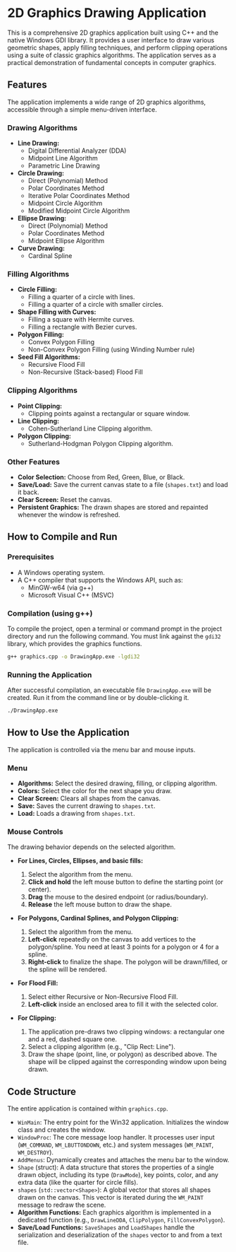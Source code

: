 # 2D Graphics Drawing Application

This is a comprehensive 2D graphics application built using C++ and the native Windows GDI library. It provides a user interface to draw various geometric shapes, apply filling techniques, and perform clipping operations using a suite of classic graphics algorithms. The application serves as a practical demonstration of fundamental concepts in computer graphics.

## Features

The application implements a wide range of 2D graphics algorithms, accessible through a simple menu-driven interface.

### Drawing Algorithms
- **Line Drawing:**
  - Digital Differential Analyzer (DDA)
  - Midpoint Line Algorithm
  - Parametric Line Drawing
- **Circle Drawing:**
  - Direct (Polynomial) Method
  - Polar Coordinates Method
  - Iterative Polar Coordinates Method
  - Midpoint Circle Algorithm
  - Modified Midpoint Circle Algorithm
- **Ellipse Drawing:**
  - Direct (Polynomial) Method
  - Polar Coordinates Method
  - Midpoint Ellipse Algorithm
- **Curve Drawing:**
  - Cardinal Spline

### Filling Algorithms
- **Circle Filling:**
  - Filling a quarter of a circle with lines.
  - Filling a quarter of a circle with smaller circles.
- **Shape Filling with Curves:**
  - Filling a square with Hermite curves.
  - Filling a rectangle with Bezier curves.
- **Polygon Filling:**
  - Convex Polygon Filling
  - Non-Convex Polygon Filling (using Winding Number rule)
- **Seed Fill Algorithms:**
  - Recursive Flood Fill
  - Non-Recursive (Stack-based) Flood Fill

### Clipping Algorithms
- **Point Clipping:**
  - Clipping points against a rectangular or square window.
- **Line Clipping:**
  - Cohen-Sutherland Line Clipping algorithm.
- **Polygon Clipping:**
  - Sutherland-Hodgman Polygon Clipping algorithm.

### Other Features
- **Color Selection:** Choose from Red, Green, Blue, or Black.
- **Save/Load:** Save the current canvas state to a file (`shapes.txt`) and load it back.
- **Clear Screen:** Reset the canvas.
- **Persistent Graphics:** The drawn shapes are stored and repainted whenever the window is refreshed.

## How to Compile and Run

### Prerequisites
- A Windows operating system.
- A C++ compiler that supports the Windows API, such as:
  - MinGW-w64 (via g++)
  - Microsoft Visual C++ (MSVC)

### Compilation (using g++)
To compile the project, open a terminal or command prompt in the project directory and run the following command. You must link against the `gdi32` library, which provides the graphics functions.

```bash
g++ graphics.cpp -o DrawingApp.exe -lgdi32
```

### Running the Application
After successful compilation, an executable file `DrawingApp.exe` will be created. Run it from the command line or by double-clicking it.

```bash
./DrawingApp.exe
```

## How to Use the Application

The application is controlled via the menu bar and mouse inputs.

### Menu
- **Algorithms:** Select the desired drawing, filling, or clipping algorithm.
- **Colors:** Select the color for the next shape you draw.
- **Clear Screen:** Clears all shapes from the canvas.
- **Save:** Saves the current drawing to `shapes.txt`.
- **Load:** Loads a drawing from `shapes.txt`.

### Mouse Controls
The drawing behavior depends on the selected algorithm.

- **For Lines, Circles, Ellipses, and basic fills:**
  1. Select the algorithm from the menu.
  2. **Click and hold** the left mouse button to define the starting point (or center).
  3. **Drag** the mouse to the desired endpoint (or radius/boundary).
  4. **Release** the left mouse button to draw the shape.

- **For Polygons, Cardinal Splines, and Polygon Clipping:**
  1. Select the algorithm from the menu.
  2. **Left-click** repeatedly on the canvas to add vertices to the polygon/spline. You need at least 3 points for a polygon or 4 for a spline.
  3. **Right-click** to finalize the shape. The polygon will be drawn/filled, or the spline will be rendered.

- **For Flood Fill:**
  1. Select either Recursive or Non-Recursive Flood Fill.
  2. **Left-click** inside an enclosed area to fill it with the selected color.

- **For Clipping:**
  1. The application pre-draws two clipping windows: a rectangular one and a red, dashed square one.
  2. Select a clipping algorithm (e.g., "Clip Rect: Line").
  3. Draw the shape (point, line, or polygon) as described above. The shape will be clipped against the corresponding window upon being drawn.

## Code Structure

The entire application is contained within `graphics.cpp`.

- `WinMain`: The entry point for the Win32 application. Initializes the window class and creates the window.
- `WindowProc`: The core message loop handler. It processes user input (`WM_COMMAND`, `WM_LBUTTONDOWN`, etc.) and system messages (`WM_PAINT`, `WM_DESTROY`).
- `AddMenus`: Dynamically creates and attaches the menu bar to the window.
- `Shape` (struct): A data structure that stores the properties of a single drawn object, including its type (`DrawMode`), key points, color, and any extra data (like the quarter for circle fills).
- `shapes` (`std::vector<Shape>`): A global vector that stores all shapes drawn on the canvas. This vector is iterated during the `WM_PAINT` message to redraw the scene.
- **Algorithm Functions:** Each graphics algorithm is implemented in a dedicated function (e.g., `DrawLineDDA`, `ClipPolygon`, `FillConvexPolygon`).
- **Save/Load Functions:** `SaveShapes` and `LoadShapes` handle the serialization and deserialization of the `shapes` vector to and from a text file.
